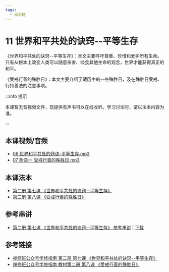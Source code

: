 ```yaml
---
tags:
  - 闻思班
---
```


# 11 世界和平共处的诀窍--平等生存

《世界和平共处的诀窍--平等生存》：本文主要呼吁尊重、珍惜和爱护所有生命。只有从根本上改变人类可以随意杀害、啖食其他生命的观念，世界才能获得真正的和平。

《受戒行善的殊胜日》：本文主要介绍了藏历中的一些殊胜日，及在殊胜日受戒、行持善法的注意事项。

:::info 提示

本课暂无音视频文件，现提供有声书可以在线收听。学习讨论时，请以法本内容为准。

:::

## 本课视频/音频

* [06 世界和平共处的窍诀-平等生存.mp3](https://s3.ap-northeast-1.wasabisys.com/hdcx/jmy/%e6%85%a7%e7%81%af%e7%a6%85%e4%bf%ae%e8%af%be/%e6%85%a7%e7%81%af%e7%a6%85%e4%bf%ae%e8%af%be%e7%ac%ac%e4%ba%8c%e5%86%8c/06%20%e4%b8%96%e7%95%8c%e5%92%8c%e5%b9%b3%e5%85%b1%e5%a4%84%e7%9a%84%e7%aa%8d%e8%af%80-%e5%b9%b3%e7%ad%89%e7%94%9f%e5%ad%98.mp3)
* [07 附录一 受戒行善的殊胜日.mp3 ](https://s3.ap-northeast-1.wasabisys.com/hdcx/jmy/%e6%85%a7%e7%81%af%e7%a6%85%e4%bf%ae%e8%af%be/%e6%85%a7%e7%81%af%e7%a6%85%e4%bf%ae%e8%af%be%e7%ac%ac%e4%ba%8c%e5%86%8c/07%20%e9%99%84%e5%bd%95%e4%b8%80%20%e5%8f%97%e6%88%92%e8%a1%8c%e5%96%84%e7%9a%84%e6%ae%8a%e8%83%9c%e6%97%a5.mp3)

## 本课法本

* [第二册 第七课 《世界和平共处的诀窍--平等生存》](/books/b2/2-06)
* [第二册 第八课 《受戒行善的殊胜日》](/books/b2/2-07)

## 参考串讲

* [第二册 第七课 《世界和平共处的诀窍--平等生存》 参考串讲](http://view.officeapps.live.com/op/view.aspx?src=https://s3.ap-northeast-1.wasabisys.com/hdcx/hdv/d/hdcxk/chj/第二册第7课世界和平共处的窍诀_第8课受戒行善的殊胜日.pptx) | [下载](https://s3.ap-northeast-1.wasabisys.com/hdcx/hdv/d/hdcxk/chj/第二册第7课世界和平共处的窍诀_第8课受戒行善的殊胜日.pptx)

## 参考链接

* [禅修班公众号学修指南 第二册 第七课 《世界和平共处的诀窍--平等生存》](https://mp.weixin.qq.com/s?__biz=MzI2NTQ1NDcxNg==&mid=2247483787&idx=1&sn=534d255009f437da7a8c18368b76785c&scene=19#wechat_redirect)
* [禅修班公众号学修指南 教材第二册 第八课 《受戒行善的殊胜日》](https://mp.weixin.qq.com/s?__biz=MzI2NTQ1NDcxNg==&mid=2247483792&idx=1&sn=27ba7e1d06c28039e8605b3ee2ad7683&scene=19#wechat_redirect)
